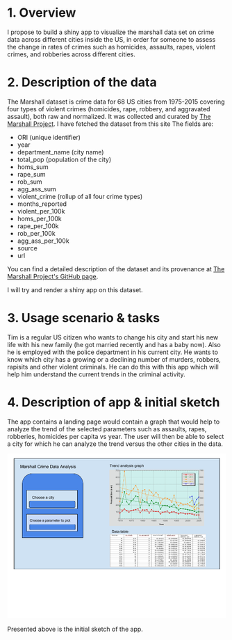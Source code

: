 # 1. Overview

I propose to build a shiny app to visualize the marshall data set on crime data across different cities inside the US, in order for someone to assess the change in rates of crimes such as homicides, assaults, rapes, violent crimes, and robberies across different cities. 

# 2. Description of the data

The Marshall dataset is crime data for 68 US cities from 1975-2015 covering four types of violent crimes (homicides, rape, robbery, and aggravated assault), both raw and normalized. It was collected and curated by [The Marshall Project](https://www.themarshallproject.org). I have fetched the dataset from this site The fields are:

* ORI (unique identifier)
* year
* department_name (city name)
* total_pop (population of the city)
* homs_sum
* rape_sum
* rob_sum
* agg_ass_sum
* violent_crime (rollup of all four crime types)
* months_reported
* violent_per_100k
* homs_per_100k
* rape_per_100k
* rob_per_100k
* agg_ass_per_100k
* source
* url

You can find a detailed description of the dataset and its provenance at [The Marshall Project's GitHub page](https://github.com/themarshallproject/city-crime).

I will try and render a shiny app on this dataset.



# 3. Usage scenario & tasks


Tim is a regular US citizen who wants to change his city and start his new life with his new family (he got married recently and has a baby now). Also he is employed with the police department in his current city. He wants to know which city has a growing or a declining number of murders, robbers, rapisits and other violent criminals. He can do this with this app which will help him understand the current trends in the criminal activity.


# 4. Description of app & initial sketch

The app contains a landing page would contain a graph that would help to analyze the trend of the selected parameters such as assaults, rapes, robberies, homicides per capita vs year. The user will then be able to select a city for which he can analyze the trend versus the other cities in the data.

![](proposal.png)

Presented above is the initial sketch of the app.
